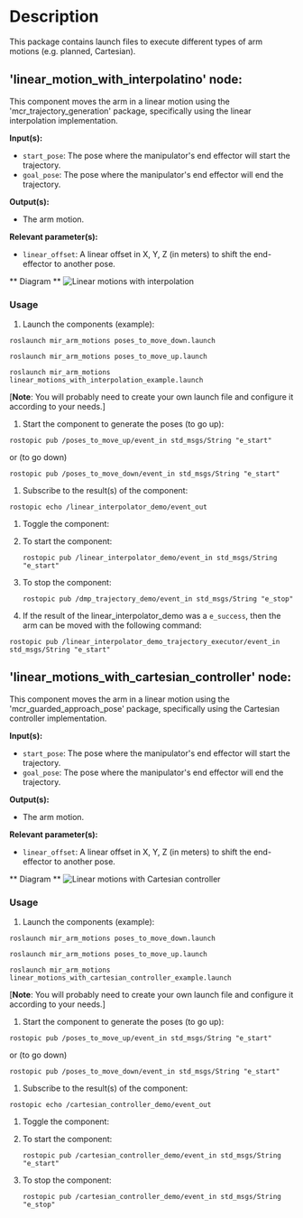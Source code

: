 # Description
This package contains launch files to execute different types
of arm motions (e.g. planned, Cartesian).

## 'linear_motion_with_interpolatino' node:
This component moves the arm in a linear motion using the
'mcr_trajectory_generation' package, specifically using the linear interpolation
implementation.

**Input(s):**
  * `start_pose`: The pose where the manipulator's end effector will start the
  trajectory.
  * `goal_pose`: The pose where the manipulator's end effector will end the trajectory.

**Output(s):**
  * The arm motion.

**Relevant parameter(s):**
  * `linear_offset`: A linear offset in X, Y, Z (in meters) to shift the end-effector
  to another pose.

** Diagram **
![Linear motions with interpolation][linear_motions_with_linear_interpolator]

### Usage
1. Launch the components (example):

  ```roslaunch mir_arm_motions poses_to_move_down.launch```

  ```roslaunch mir_arm_motions poses_to_move_up.launch```

  ```roslaunch mir_arm_motions linear_motions_with_interpolation_example.launch```

  [**Note**: You will probably need to create your own launch file and configure it
  according to your needs.]
1. Start the component to generate the poses (to go up):

  ```rostopic pub /poses_to_move_up/event_in std_msgs/String "e_start"```

  or (to go down)

  ```rostopic pub /poses_to_move_down/event_in std_msgs/String "e_start"```

1. Subscribe to the result(s) of the component:

  ```rostopic echo /linear_interpolator_demo/event_out```

1. Toggle the component:
  1. To start the component:

      ```rostopic pub /linear_interpolator_demo/event_in std_msgs/String "e_start"```
  1. To stop the component:

      ```rostopic pub /dmp_trajectory_demo/event_in std_msgs/String "e_stop"```
1. If the result of the linear_interpolator_demo was a `e_success`, then the arm can be moved with
the following command:

  ```rostopic pub /linear_interpolator_demo_trajectory_executor/event_in std_msgs/String "e_start"```


## 'linear_motions_with_cartesian_controller' node:
This component moves the arm in a linear motion using the
'mcr_guarded_approach_pose' package, specifically using the Cartesian controller
implementation.

**Input(s):**
  * `start_pose`: The pose where the manipulator's end effector will start the
  trajectory.
  * `goal_pose`: The pose where the manipulator's end effector will end the trajectory.

**Output(s):**
  * The arm motion.

**Relevant parameter(s):**
  * `linear_offset`: A linear offset in X, Y, Z (in meters) to shift the end-effector
  to another pose.

** Diagram **
![Linear motions with Cartesian controller][linear_motions_with_cartesian_controller]

### Usage
1. Launch the components (example):

  ```roslaunch mir_arm_motions poses_to_move_down.launch```

  ```roslaunch mir_arm_motions poses_to_move_up.launch```

  ```roslaunch mir_arm_motions linear_motions_with_cartesian_controller_example.launch```

  [**Note**: You will probably need to create your own launch file and configure it
  according to your needs.]
1. Start the component to generate the poses (to go up):

  ```rostopic pub /poses_to_move_up/event_in std_msgs/String "e_start"```

  or (to go down)

  ```rostopic pub /poses_to_move_down/event_in std_msgs/String "e_start"```

1. Subscribe to the result(s) of the component:

  ```rostopic echo /cartesian_controller_demo/event_out```

1. Toggle the component:
  1. To start the component:

      ```rostopic pub /cartesian_controller_demo/event_in std_msgs/String "e_start"```
  1. To stop the component:

      ```rostopic pub /cartesian_controller_demo/event_in std_msgs/String "e_stop"```

[linear_motions_with_linear_interpolator]: https://mas.b-it-center.de/gitgate/mas-group/mas_industrial_robotics/tree/hydro/mir_manipulation/mir_arm_motions/ros/doc/linear_motions_with_linear_interpolator.png "Linear motions with interpolation"
[linear_motions_with_cartesian_controller]: https://mas.b-it-center.de/gitgate/mas-group/mas_industrial_robotics/tree/hydro/mir_manipulation/mir_arm_motions/ros/doc/linear_motions_with_cartesian_controller.png "Linear motions with Cartesian controller"
